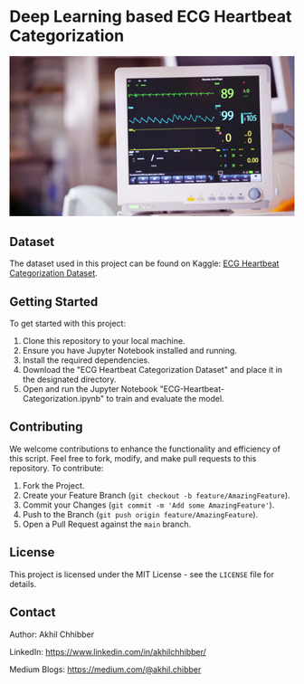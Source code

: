 # Deep Learning based ECG Heartbeat Categorization
<p align="center">
  <img src="https://github.com/akhilchibber/ECG-Heartbeat-Categorization/blob/main/ECG.png?raw=true" alt="earthml Logo">
</p>

## Dataset
The dataset used in this project can be found on Kaggle: [ECG Heartbeat Categorization Dataset](https://www.kaggle.com/datasets/shayanfazeli/heartbeat). 

## Getting Started
To get started with this project:

1. Clone this repository to your local machine.
2. Ensure you have Jupyter Notebook installed and running.
3. Install the required dependencies.
4. Download the "ECG Heartbeat Categorization Dataset" and place it in the designated directory.
5. Open and run the Jupyter Notebook "ECG-Heartbeat-Categorization.ipynb" to train and evaluate the model.

## Contributing
We welcome contributions to enhance the functionality and efficiency of this script. Feel free to fork, modify, and make pull requests to this repository. To contribute:

1. Fork the Project.
2. Create your Feature Branch (`git checkout -b feature/AmazingFeature`).
3. Commit your Changes (`git commit -m 'Add some AmazingFeature'`).
4. Push to the Branch (`git push origin feature/AmazingFeature`).
5. Open a Pull Request against the `main` branch.

## License

This project is licensed under the MIT License - see the `LICENSE` file for details.

## Contact

Author: Akhil Chhibber

LinkedIn: https://www.linkedin.com/in/akhilchhibber/

Medium Blogs: https://medium.com/@akhil.chibber
